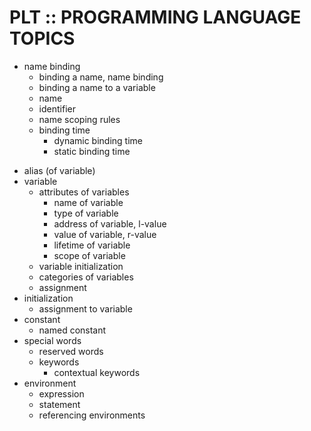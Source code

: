# PLT :: PROGRAMMING LANGUAGE TOPICS



* name binding
  - binding a name, name binding
  - binding a name to a variable 
  - name
  - identifier
  - name scoping rules
  - binding time
    - dynamic binding time
    - static binding time
- alias (of variable)
- variable
  - attributes of variables
    - name of variable
    - type of variable
    - address of variable, l-value
    - value of variable, r-value
    - lifetime of variable
    - scope of variable
  - variable initialization
  - categories of variables
  - assignment
- initialization
    - assignment to variable
- constant
  - named constant
- special words
  - reserved words
  - keywords
    - contextual keywords
- environment
  - expression
  - statement
  - referencing environments
